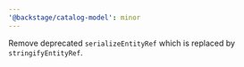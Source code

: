 ```yaml
---
'@backstage/catalog-model': minor
---
```


Remove deprecated `serializeEntityRef` which is replaced by `stringifyEntityRef`.
